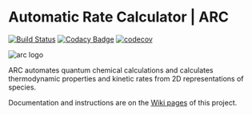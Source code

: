 # Automatic Rate Calculator | ARC

[![Build Status](https://travis-ci.org/ReactionMechanismGenerator/ARC.svg?branch=master)](https://travis-ci.org/ReactionMechanismGenerator/ARC)
[![Codacy Badge](https://api.codacy.com/project/badge/Grade/cf06bcc72d024b79834c300f39219471)](https://www.codacy.com/app/ReactionMechanismGenerator/ARC?utm_source=github.com&amp;utm_medium=referral&amp;utm_content=ReactionMechanismGenerator/ARC&amp;utm_campaign=Badge_Grade)
[![codecov](https://codecov.io/gh/ReactionMechanismGenerator/ARC/branch/master/graph/badge.svg)](https://codecov.io/gh/ReactionMechanismGenerator/ARC)

<img src="https://github.com/ReactionMechanismGenerator/ARC/blob/master/logo/ARC-logo-small.jpg" alt="arc logo"/>

ARC automates quantum chemical calculations and calculates thermodynamic properties and kinetic rates from 2D representations of species.

Documentation and instructions are on the <a href="https://github.com/ReactionMechanismGenerator/ARC/wiki">Wiki pages</a> of this project.
